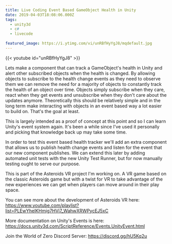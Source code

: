 ```yaml
---
title: Live Coding Event Based GameObject Health in Unity
date: 2019-04-03T18:08:06.000Z
tags:
  - unity3d
  - c#
  - livecode
  
featured_image: https://i.ytimg.com/vi/unRBfHyYgJ8/mqdefault.jpg
---
```


{{< youtube id="unRBfHyYgJ8" >}}

Lets make a component that can track a GameObject's health in Unity and alert other subscribed objects when the health is changed. By allowing objects to subscribe to the health change events as they need to observe them we can remove the need for a majority of objects to constantly track the health of an object over time. Objects simply subscribe when they care, react when they get events and unsubscribe when they don't care about the updates anymore. Theoretically this should be relatively simple and in the long term make interacting with objects in an event based way a lot easier to build on. That's the goal at least.

This is largely intended as a proof of concept at this point and so I can learn Unity's event system again. It's been a while since I've used it personally and picking that knowledge back up may take some time.

In order to test this event based health tracker we'll add an extra component that allows us to publish health change events and listen for the event that our new component publishes. We can extend this later by adding automated unit tests with the new Unity Test Runner, but for now manually testing ought to serve our purpose.

This is part of the Asteroids VR project I'm working on. A VR game based on the classic Asteroids game but with a twist for VR to take advantage of the new experiences we can get when players can move around in their play space.

You can see more about the development of Asteroids VR here: https://www.youtube.com/playlist?list=PLEwYhelKHmig7HVi7_WahwXRWPycEJ5xC

More documentation on Unity's Events is here: https://docs.unity3d.com/ScriptReference/Events.UnityEvent.html

Join the World of Zero Discord Server: https://discord.gg/hU5Kq2u